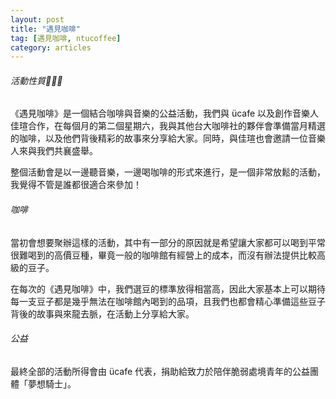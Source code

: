 ```yaml
---
layout: post
title: "遇見咖啡"
tag: [遇見咖啡, ntucoffee]
category: articles
---
```


###### 活動性質

《遇見咖啡》是一個結合咖啡與音樂的公益活動，我們與 ücafe 以及創作音樂人佳瑄合作，在每個月的第二個星期六，我與其他台大咖啡社的夥伴會準備當月精選的咖啡，以及他們背後精彩的故事來分享給大家。同時，與佳瑄也會邀請一位音樂人來與我們共襄盛舉。

整個活動會是以一邊聽音樂，一邊喝咖啡的形式來進行，是一個非常放鬆的活動，我覺得不管是誰都很適合來參加！

###### 咖啡

當初會想要聚辦這樣的活動，其中有一部分的原因就是希望讓大家都可以喝到平常很難喝到的高價豆種，畢竟一般的咖啡館有經營上的成本，而沒有辦法提供比較高級的豆子。

在每次的《遇見咖啡》中，我們選豆的標準放得相當高，因此大家基本上可以期待每一支豆子都是幾乎無法在咖啡館內喝到的品項，且我們也都會精心準備這些豆子背後的故事與來龍去脈，在活動上分享給大家。

###### 公益

最終全部的活動所得會由 ücafe 代表，捐助給致力於陪伴脆弱處境青年的公益團體「夢想騎士」。